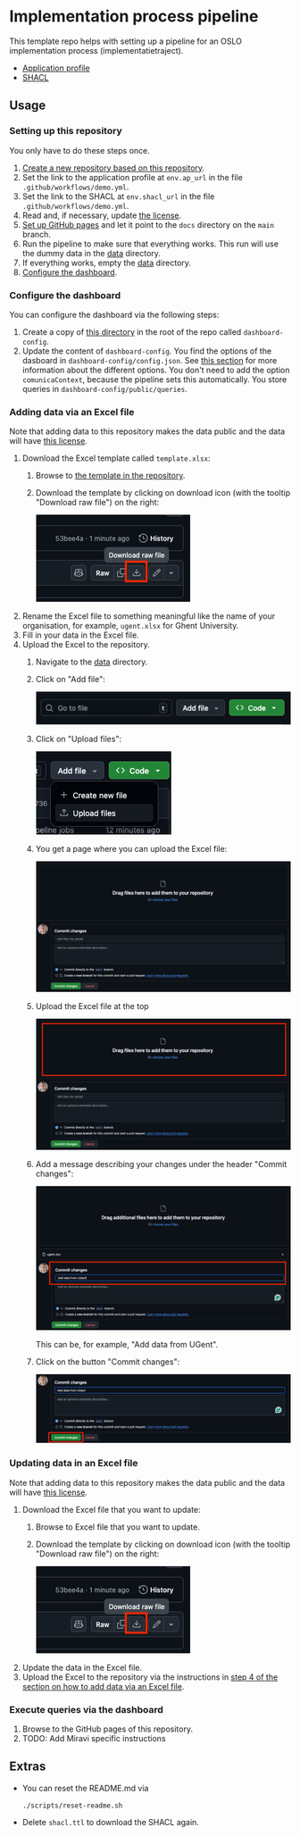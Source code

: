 # Implementation process pipeline

This template repo helps with setting up a pipeline for an OSLO implementation process (implementatietraject).

- [Application profile](https://data.vlaanderen.be/doc/applicatieprofiel/leermiddelen/ontwerpstandaard/2025-03-21/)
- [SHACL](https://data.vlaanderen.be/doc/applicatieprofiel/leermiddelen/ontwerpstandaard/2025-03-21/shacl/leermiddelen-ap-SHACL.ttl)

## Usage

### Setting up this repository

You only have to do these steps once.

1. [Create a new repository based on this repository](https://docs.github.com/en/repositories/creating-and-managing-repositories/creating-a-repository-from-a-template).
2. Set the link to the application profile at `env.ap_url` in the file `.github/workflows/demo.yml`.
3. Set the link to the SHACL at `env.shacl_url` in the file `.github/workflows/demo.yml`.
4. Read and, if necessary, update [the license](LICENSE).
5. [Set up GitHub pages](https://docs.github.com/en/pages/getting-started-with-github-pages/creating-a-github-pages-site#creating-your-site)
   and let it point to the `docs` directory on the `main` branch.
6. Run the pipeline to make sure that everything works.
   This run will use the dummy data in the [data](./data) directory.
7. If everything works, empty the [data](./data) directory.
8. [Configure the dashboard](#configure-the-dashboard).

### Configure the dashboard

You can configure the dashboard via the following steps:

1. Create a copy of [this directory](https://github.com/RMLio/ap-data-to-dashboard/blob/main/miravi-initial-config/)
   in the root of the repo called `dashboard-config`.
2. Update the content of `dashboard-config`.
   You find the options of the dasboard in `dashboard-config/config.json`.
   See [this section](https://github.com/SolidLabResearch/miravi-a-linked-data-viewer?tab=readme-ov-file#configuration-file)
   for more information about the different options.
   You don't need to add the option `comunicaContext`,
   because the pipeline sets this automatically.
   You store queries in `dashboard-config/public/queries`.

### Adding data via an Excel file

Note that adding data to this repository makes the data public
and the data will have [this license](LICENSE).

1. Download the Excel template called `template.xlsx`:
   1. Browse to [the template in the repository](template.xlsx).
   2. Download the template by clicking on download icon (with the tooltip "Download raw file") on the right:

      ![img.png](img/download-template.png)
2. Rename the Excel file to something meaningful like the name of your organisation,
   for example, `ugent.xlsx` for Ghent University.
3. Fill in your data in the Excel file.
4. Upload the Excel to the repository.
   1. Navigate to the [data](./data) directory.
   2. Click on "Add file":

      ![Screenshot of "Add file"](img/add-file.png)
   3. Click on "Upload files":

      ![Screenshot of dropdown menu with "Upload files"](img/upload-files.png)
   4. You get a page where you can upload the Excel file:

      ![Screenshot of the page where you can upload the Excel file](img/upload-page.png)
   5. Upload the Excel file at the top

      ![Screenshot highlighting where you need to upload the Excel file](img/upload-page-2.png)
   6. Add a message describing your changes under the header "Commit changes":

      ![Screenshot of the field where you need add a commit message](img/after-upload.png)

      This can be, for example, "Add data from UGent".
   7. Click on the button "Commit changes":

      ![Screenshot of a green button that says "Commit changes"](img/commit-changes.png)

### Updating data in an Excel file

Note that adding data to this repository makes the data public
and the data will have [this license](LICENSE).

1. Download the Excel file that you want to update:
    1. Browse to Excel file that you want to update.
    2. Download the template by clicking on download icon (with the tooltip "Download raw file") on the right:

       ![img.png](img/download-template.png)
2. Update the data in the Excel file.
3. Upload the Excel to the repository via the instructions in
   [step 4 of the section on how to add data via an Excel file](#adding-data-via-an-excel-file).

### Execute queries via the dashboard

1. Browse to the GitHub pages of this repository.
2. TODO: Add Miravi specific instructions

## Extras

- You can reset the README.md via

  ```shell
  ./scripts/reset-readme.sh
  ```

- Delete `shacl.ttl` to download the SHACL again.
